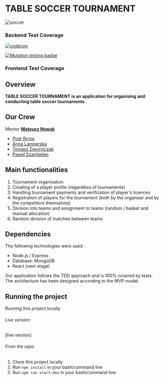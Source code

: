 # TABLE SOCCER TOURNAMENT

![soccer](https://user-images.githubusercontent.com/57037612/111320324-28407b00-8667-11eb-89bf-1514306bc92b.jpg)

### Backend Test Coverage
[![codecov](https://codecov.io/gh/nowakprojects/CodersCamp2020.Project.FullStack-Node-React.TableSoccerTournaments/branch/develop/graph/badge.svg?token=CZ2VUMUK29)](https://codecov.io/gh/nowakprojects/CodersCamp2020.Project.FullStack-Node-React.TableSoccerTournaments)

[![Mutation testing badge](https://img.shields.io/endpoint?style=flat&url=https%3A%2F%2Fbadge-api.stryker-mutator.io%2Fgithub.com%2Fnowakprojects%2FCodersCamp2020.Project.FullStack-Node-React.TableSoccerTournaments%2Fdevelop)](https://dashboard.stryker-mutator.io/reports/github.com/nowakprojects/CodersCamp2020.Project.FullStack-Node-React.TableSoccerTournaments/develop)

### Frontend Test Coverage



## Overview

**TABLE SOCCER TOURNAMENT is an application for organising and conducting table soccer tournaments.**


## Our Crew

Mentor **[Mateusz Nowak](https://github.com/nowakprojects)**

- [Piotr Rynio](https://github.com/PiotrWR)
- [Anna Lamperska](https://github.com/lamparina)
- [Tomasz Dworniczak](https://github.com/tomdworniczak)
- [Paweł Szambelan](https://github.com/Szambelan)


## Main functionalities

1. Tournament organisation
2. Creating of a player profile (regardless of tournaments)
3. Handling tournament payments and verification of player's licences
4. Registration of players for the tournament (both by the organiser and by the competitors themselves)
5. Division into teams and assignment to teams (random / basket and manual allocation)
6. Random division of matches between teams


## Dependencies

The following technologies were used :

- Node.js / Express
- Database: MongoDB
- React (next stage)

Our application follows the TDD approach and is 100% covered by tests. The architecture has been designed according to the MVP model.


## Running the project

Running this project locally

###### Live version:

[live version]

###### From the repo:

1. Clone this project locally
2. Run `npm install` in your bash/command line
3. Run `npm run start:dev` in your bash/command line
